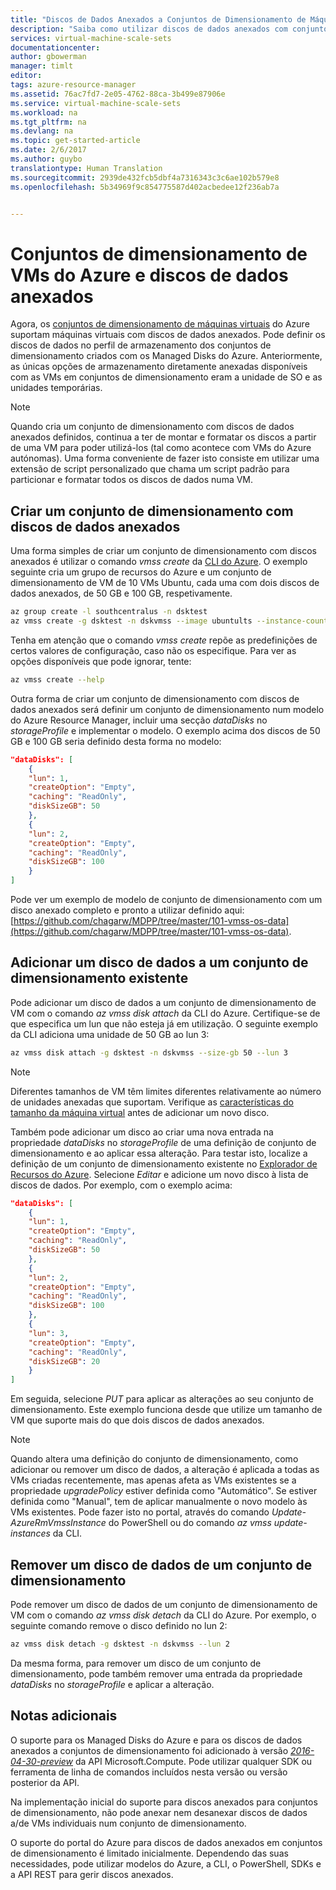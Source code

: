 ```yaml
---
title: "Discos de Dados Anexados a Conjuntos de Dimensionamento de Máquinas Virtuais do Azure | Microsoft Docs"
description: "Saiba como utilizar discos de dados anexados com conjuntos de dimensionamento de máquinas virtuais"
services: virtual-machine-scale-sets
documentationcenter: 
author: gbowerman
manager: timlt
editor: 
tags: azure-resource-manager
ms.assetid: 76ac7fd7-2e05-4762-88ca-3b499e87906e
ms.service: virtual-machine-scale-sets
ms.workload: na
ms.tgt_pltfrm: na
ms.devlang: na
ms.topic: get-started-article
ms.date: 2/6/2017
ms.author: guybo
translationtype: Human Translation
ms.sourcegitcommit: 2939de432fcb5dbf4a7316343c3c6ae102b579e8
ms.openlocfilehash: 5b34969f9c854775587d402acbedee12f236ab7a


---
```

# <a name="azure-vm-scale-sets-and-attached-data-disks"></a>Conjuntos de dimensionamento de VMs do Azure e discos de dados anexados
Agora, os [conjuntos de dimensionamento de máquinas virtuais](/azure/virtual-machine-scale-sets/) do Azure suportam máquinas virtuais com discos de dados anexados. Pode definir os discos de dados no perfil de armazenamento dos conjuntos de dimensionamento criados com os Managed Disks do Azure. Anteriormente, as únicas opções de armazenamento diretamente anexadas disponíveis com as VMs em conjuntos de dimensionamento eram a unidade de SO e as unidades temporárias.

> [!NOTE]
>  Quando cria um conjunto de dimensionamento com discos de dados anexados definidos, continua a ter de montar e formatar os discos a partir de uma VM para poder utilizá-los (tal como acontece com VMs do Azure autónomas). Uma forma conveniente de fazer isto consiste em utilizar uma extensão de script personalizado que chama um script padrão para particionar e formatar todos os discos de dados numa VM.

## <a name="create-a-scale-set-with-attached-data-disks"></a>Criar um conjunto de dimensionamento com discos de dados anexados
Uma forma simples de criar um conjunto de dimensionamento com discos anexados é utilizar o comando _vmss create_ da [CLI do Azure](https://github.com/Azure/azure-cli). O exemplo seguinte cria um grupo de recursos do Azure e um conjunto de dimensionamento de VM de 10 VMs Ubuntu, cada uma com dois discos de dados anexados, de 50 GB e 100 GB, respetivamente.
```bash
az group create -l southcentralus -n dsktest
az vmss create -g dsktest -n dskvmss --image ubuntults --instance-count 10 --data-disk-sizes-gb 50 100
```
Tenha em atenção que o comando _vmss create_ repõe as predefinições de certos valores de configuração, caso não os especifique. Para ver as opções disponíveis que pode ignorar, tente:
```bash
az vmss create --help
```
Outra forma de criar um conjunto de dimensionamento com discos de dados anexados será definir um conjunto de dimensionamento num modelo do Azure Resource Manager, incluir uma secção _dataDisks_ no _storageProfile_ e implementar o modelo. O exemplo acima dos discos de 50 GB e 100 GB seria definido desta forma no modelo:
```json
"dataDisks": [
    {
    "lun": 1,
    "createOption": "Empty",
    "caching": "ReadOnly",
    "diskSizeGB": 50
    },
    {
    "lun": 2,
    "createOption": "Empty",
    "caching": "ReadOnly",
    "diskSizeGB": 100
    }
]
```
Pode ver um exemplo de modelo de conjunto de dimensionamento com um disco anexado completo e pronto a utilizar definido aqui: [https://github.com/chagarw/MDPP/tree/master/101-vmss-os-data](https://github.com/chagarw/MDPP/tree/master/101-vmss-os-data).

## <a name="adding-a-data-disk-to-an-existing-scale-set"></a>Adicionar um disco de dados a um conjunto de dimensionamento existente
Pode adicionar um disco de dados a um conjunto de dimensionamento de VM com o comando _az vmss disk attach_ da CLI do Azure. Certifique-se de que especifica um lun que não esteja já em utilização. O seguinte exemplo da CLI adiciona uma unidade de 50 GB ao lun 3:
```bash
az vmss disk attach -g dsktest -n dskvmss --size-gb 50 --lun 3
```
> [!NOTE]
> Diferentes tamanhos de VM têm limites diferentes relativamente ao número de unidades anexadas que suportam. Verifique as [características do tamanho da máquina virtual](../virtual-machines/virtual-machines-windows-sizes.md) antes de adicionar um novo disco.

Também pode adicionar um disco ao criar uma nova entrada na propriedade _dataDisks_ no _storageProfile_ de uma definição de conjunto de dimensionamento e ao aplicar essa alteração. Para testar isto, localize a definição de um conjunto de dimensionamento existente no [Explorador de Recursos do Azure](https://resources.azure.com/). Selecione _Editar_ e adicione um novo disco à lista de discos de dados. Por exemplo, com o exemplo acima:
```json
"dataDisks": [
    {
    "lun": 1,
    "createOption": "Empty",
    "caching": "ReadOnly",
    "diskSizeGB": 50
    },
    {
    "lun": 2,
    "createOption": "Empty",
    "caching": "ReadOnly",
    "diskSizeGB": 100
    },
    {
    "lun": 3,
    "createOption": "Empty",
    "caching": "ReadOnly",
    "diskSizeGB": 20
    }          
]
```
Em seguida, selecione _PUT_ para aplicar as alterações ao seu conjunto de dimensionamento. Este exemplo funciona desde que utilize um tamanho de VM que suporte mais do que dois discos de dados anexados.

> [!NOTE]
> Quando altera uma definição do conjunto de dimensionamento, como adicionar ou remover um disco de dados, a alteração é aplicada a todas as VMs criadas recentemente, mas apenas afeta as VMs existentes se a propriedade _upgradePolicy_ estiver definida como "Automático". Se estiver definida como "Manual", tem de aplicar manualmente o novo modelo às VMs existentes. Pode fazer isto no portal, através do comando _Update-AzureRmVmssInstance_ do PowerShell ou do comando _az vmss update-instances_ da CLI.

## <a name="removing-a-data-disk-from-a-scale-set"></a>Remover um disco de dados de um conjunto de dimensionamento
Pode remover um disco de dados de um conjunto de dimensionamento de VM com o comando _az vmss disk detach_ da CLI do Azure. Por exemplo, o seguinte comando remove o disco definido no lun 2:
```bash
az vmss disk detach -g dsktest -n dskvmss --lun 2
```  
Da mesma forma, para remover um disco de um conjunto de dimensionamento, pode também remover uma entrada da propriedade _dataDisks_ no _storageProfile_ e aplicar a alteração. 

## <a name="additional-notes"></a>Notas adicionais
O suporte para os Managed Disks do Azure e para os discos de dados anexados a conjuntos de dimensionamento foi adicionado à versão [_2016-04-30-preview_](https://github.com/Azure/azure-rest-api-specs/blob/master/arm-compute/2016-04-30-preview/swagger/compute.json) da API Microsoft.Compute. Pode utilizar qualquer SDK ou ferramenta de linha de comandos incluídos nesta versão ou versão posterior da API.

Na implementação inicial do suporte para discos anexados para conjuntos de dimensionamento, não pode anexar nem desanexar discos de dados a/de VMs individuais num conjunto de dimensionamento.

O suporte do portal do Azure para discos de dados anexados em conjuntos de dimensionamento é limitado inicialmente. Dependendo das suas necessidades, pode utilizar modelos do Azure, a CLI, o PowerShell, SDKs e a API REST para gerir discos anexados.





<!--HONumber=Feb17_HO2-->


